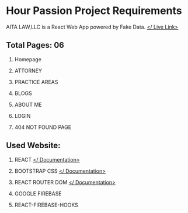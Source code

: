 
# Hour Passion Project Requirements

AITA LAW,LLC is a React Web App powered by Fake Data. [</ Live Link>]()

## Total Pages: 06

1.  Homepage
    
2.  ATTORNEY
    
3.  PRACTICE AREAS
    
4.  BLOGS
    
5.  ABOUT ME
    
6. LOGIN

7. 404 NOT FOUND PAGE

## Used Website:

1.  REACT [</ Documentation>](https://reactjs.org/docs/getting-started.html)
    
2.  BOOTSTRAP CSS [</ Documentation>](https://getbootstrap.com/docs/5.0/getting-started/introduction/)
    
3.  REACT ROUTER DOM [</ Documentation>](https://reactrouter.com/docs/en/v6/getting-started/overview)

4. GOOGLE FIREBASE [<Documentation>](https://firebase.google.com/)

5. REACT-FIREBASE-HOOKS [<Documentation>](https://github.com/CSFrequency/react-firebase-hooks)